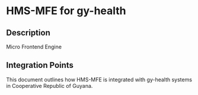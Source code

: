 # HMS-MFE for gy-health

## Description

Micro Frontend Engine

## Integration Points

This document outlines how HMS-MFE is integrated with gy-health systems in Cooperative Republic of Guyana.
